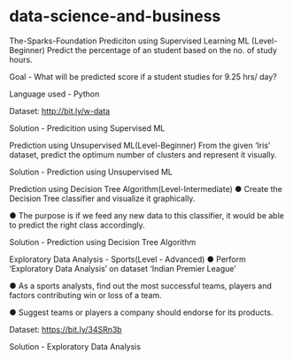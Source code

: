 # data-science-and-business

The-Sparks-Foundation
Prediciton using Supervised Learning ML (Level-Beginner)
Predict the percentage of an student based on the no. of study hours.

Goal - What will be predicted score if a student studies for 9.25 hrs/ day?

Language used - Python

Dataset: http://bit.ly/w-data

Solution - Predicition using Supervised ML

Prediction using Unsupervised ML(Level-Beginner)
From the given ‘Iris’ dataset, predict the optimum number of clusters and represent it visually.

Solution - Prediction using Unsupervised ML

Prediction using Decision Tree Algorithm(Level-Intermediate)
● Create the Decision Tree classifier and visualize it graphically.

● The purpose is if we feed any new data to this classifier, it would be able to predict the right class accordingly.

Solution - Prediction using Decision Tree Algorithm

Exploratory Data Analysis - Sports(Level - Advanced)
● Perform ‘Exploratory Data Analysis’ on dataset ‘Indian Premier League’

● As a sports analysts, find out the most successful teams, players and factors contributing win or loss of a team.

● Suggest teams or players a company should endorse for its products.

Dataset: https://bit.ly/34SRn3b

Solution - Exploratory Data Analysis

